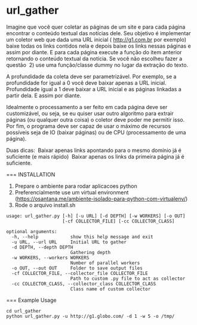 url_gather
============

Imagine que você quer coletar as páginas de um site e para cada página encontrar o conteúdo
textual das notícias dele.
Seu objetivo é implementar um coletor web que dada uma URL inicial (​
http://g1.com.br​
 por
exemplo) baixe todas os links contidos nela e depois baixe os links nessas páginas e assim por
diante. E para cada página execute a função do item anterior retornando o conteúdo textual da
notícia. Se você não escolheu fazer a questão ​
2) ​
use uma função/classe dummy no lugar da
extração do texto.

A profundidade da coleta deve ser parametrizável. Por exemplo, se a profundidade for igual a 0
você deve baixar apenas a URL inicial. Profundidade igual a 1 deve baixar a URL inicial e as
páginas linkadas a partir dela. E assim por diante.

Idealmente o processamento a ser feito em cada página deve ser customizável, ou seja, se eu
quiser usar outro algoritmo para extrair páginas (ou qualquer outra coisa) o coletor deve poder
me permitir isso.
Por fim, o programa deve ser capaz de usar o máximo de recursos possíveis seja de IO (baixar
páginas) ou de CPU (processamento de uma página).

Duas dicas:
­ Baixar apenas links apontando para o mesmo domínio já é suficiente (e mais rápido)
­ Baixar apenas os links da primeira página já é suficiente.

=== INSTALLATION

1) Prepare o ambiente para rodar aplicacoes python
2) Preferencialmente use um virtual environment (https://osantana.me/ambiente-isolado-para-python-com-virtualenv/)
3) Rode o arquivo install.sh


```
usage: url_gather.py [-h] [-u URL] [-d DEPTH] [-w WORKERS] [-o OUT]
                     [-cf COLLECTOR_FILE] [-cc COLLECTOR_CLASS]

optional arguments:
  -h, --help            show this help message and exit
  -u URL, --url URL     Initial URL to gather
  -d DEPTH, --depth DEPTH
                        Gathering depth
  -w WORKERS, --workers WORKERS
                        Number of parallel workers
  -o OUT, --out OUT     Folder to save output files
  -cf COLLECTOR_FILE, --collector_file COLLECTOR_FILE
                        Path to custom .py file to act as collector
  -cc COLLECTOR_CLASS, --collector_class COLLECTOR_CLASS
                        Class name of custom collector
```


=== Example Usage

```
cd url_gather
python url_gather.py -u http://g1.globo.com/ -d 1 -w 5 -o /tmp/
```
